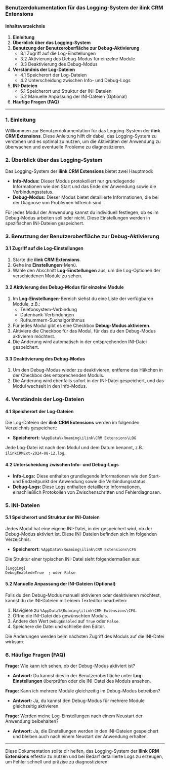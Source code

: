 ### Benutzerdokumentation für das Logging-System der **ilink CRM Extensions**

#### Inhaltsverzeichnis

1. **Einleitung**
2. **Überblick über das Logging-System**
3. **Benutzung der Benutzeroberfläche zur Debug-Aktivierung**
   - 3.1 Zugriff auf die Log-Einstellungen
   - 3.2 Aktivierung des Debug-Modus für einzelne Module
   - 3.3 Deaktivierung des Debug-Modus
4. **Verständnis der Log-Dateien**
   - 4.1 Speicherort der Log-Dateien
   - 4.2 Unterscheidung zwischen Info- und Debug-Logs
5. **INI-Dateien**
   - 5.1 Speicherort und Struktur der INI-Dateien
   - 5.2 Manuelle Anpassung der INI-Dateien (Optional)
6. **Häufige Fragen (FAQ)**

---

### 1. Einleitung

Willkommen zur Benutzerdokumentation für das Logging-System der **ilink CRM Extensions**. Diese Anleitung hilft dir dabei, das Logging-System zu verstehen und es optimal zu nutzen, um die Aktivitäten der Anwendung zu überwachen und eventuelle Probleme zu diagnostizieren.

### 2. Überblick über das Logging-System

Das Logging-System der **ilink CRM Extensions** bietet zwei Hauptmodi:

- **Info-Modus:** Dieser Modus protokolliert nur grundlegende Informationen wie den Start und das Ende der Anwendung sowie die Verbindungsstatus.
- **Debug-Modus:** Dieser Modus bietet detaillierte Informationen, die bei der Diagnose von Problemen hilfreich sind.

Für jedes Modul der Anwendung kannst du individuell festlegen, ob es im Debug-Modus arbeiten soll oder nicht. Diese Einstellungen werden in spezifischen INI-Dateien gespeichert.

### 3. Benutzung der Benutzeroberfläche zur Debug-Aktivierung

#### 3.1 Zugriff auf die Log-Einstellungen

1. Starte die **ilink CRM Extensions**.
2. Gehe ins **Einstellungen**-Menü.
3. Wähle den Abschnitt **Log-Einstellungen** aus, um die Log-Optionen der verschiedenen Module zu sehen.

#### 3.2 Aktivierung des Debug-Modus für einzelne Module

1. Im **Log-Einstellungen**-Bereich siehst du eine Liste der verfügbaren Module, z.B.:
   - Telefonsystem-Verbindung
   - Datenbank-Verbindungen
   - Rufnummern-Suchalgorithmus
2. Für jedes Modul gibt es eine Checkbox **Debug-Modus aktivieren**.
3. Aktiviere die Checkbox für das Modul, für das du den Debug-Modus aktivieren möchtest.
4. Die Änderung wird automatisch in der entsprechenden INI-Datei gespeichert.

#### 3.3 Deaktivierung des Debug-Modus

1. Um den Debug-Modus wieder zu deaktivieren, entferne das Häkchen in der Checkbox des entsprechenden Moduls.
2. Die Änderung wird ebenfalls sofort in der INI-Datei gespeichert, und das Modul wechselt in den Info-Modus.

### 4. Verständnis der Log-Dateien

#### 4.1 Speicherort der Log-Dateien

Die Log-Dateien der **ilink CRM Extensions** werden im folgenden Verzeichnis gespeichert:
- **Speicherort:** `%AppData%\Roaming\ilink\CRM Extensions\LOG`

Jede Log-Datei ist nach dem Modul und dem Datum benannt, z.B. `ilinkCRMExt-2024-08-12.log`.

#### 4.2 Unterscheidung zwischen Info- und Debug-Logs

- **Info-Logs:** Diese enthalten grundlegende Informationen wie den Start- und Endzeitpunkt der Anwendung sowie die Verbindungsstatus.
- **Debug-Logs:** Diese Logs enthalten detaillierte Informationen, einschließlich Protokollen von Zwischenschritten und Fehlerdiagnosen.

### 5. INI-Dateien

#### 5.1 Speicherort und Struktur der INI-Dateien

Jedes Modul hat eine eigene INI-Datei, in der gespeichert wird, ob der Debug-Modus aktiviert ist. Diese INI-Dateien befinden sich im folgenden Verzeichnis:
- **Speicherort:** `%AppData%\Roaming\ilink\CRM Extensions\CFG`

Die Struktur einer typischen INI-Datei sieht folgendermaßen aus:
```
[Logging]
DebugEnabled=True  ; oder False
```

#### 5.2 Manuelle Anpassung der INI-Dateien (Optional)

Falls du den Debug-Modus manuell aktivieren oder deaktivieren möchtest, kannst du die INI-Dateien mit einem Texteditor bearbeiten:
1. Navigiere zu `%AppData%\Roaming\ilink\CRM Extensions\CFG`.
2. Öffne die INI-Datei des gewünschten Moduls.
3. Ändere den Wert `DebugEnabled` auf `True` oder `False`.
4. Speichere die Datei und schließe den Editor.

Die Änderungen werden beim nächsten Zugriff des Moduls auf die INI-Datei wirksam.

### 6. Häufige Fragen (FAQ)

**Frage:** Wie kann ich sehen, ob der Debug-Modus aktiviert ist?
- **Antwort:** Du kannst dies in der Benutzeroberfläche unter **Log-Einstellungen** überprüfen oder die INI-Datei des Moduls ansehen.

**Frage:** Kann ich mehrere Module gleichzeitig im Debug-Modus betreiben?
- **Antwort:** Ja, du kannst den Debug-Modus für mehrere Module gleichzeitig aktivieren.

**Frage:** Werden meine Log-Einstellungen nach einem Neustart der Anwendung beibehalten?
- **Antwort:** Ja, die Einstellungen werden in den INI-Dateien gespeichert und bleiben auch nach einem Neustart der Anwendung erhalten.

---

Diese Dokumentation sollte dir helfen, das Logging-System der **ilink CRM Extensions** effektiv zu nutzen und bei Bedarf detaillierte Logs zu erzeugen, um Fehler schnell und präzise zu diagnostizieren.